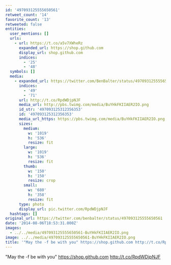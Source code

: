 ```yaml
---
id: '497093125555650561'
retweet_count: '14'
favorite_count: '13'
retweeted: false
entities:
  user_mentions: []
  urls:
    - url: https://t.co/a5v7XWheRz
      expanded_url: https://shop.github.com
      display_url: shop.github.com
      indices:
        - '25'
        - '48'
  symbols: []
  media:
    - expanded_url: https://twitter.com/BenBalter/status/497093125555650561/photo/1
      indices:
        - '49'
        - '71'
      url: http://t.co/RpdWDjpNJF
      media_url: http://pbs.twimg.com/media/BuYHkFKIIAER2IO.png
      id_str: '497093125312356353'
      id: '497093125312356353'
      media_url_https: https://pbs.twimg.com/media/BuYHkFKIIAER2IO.png
      sizes:
        medium:
          w: '1019'
          h: '536'
          resize: fit
        large:
          w: '1019'
          h: '536'
          resize: fit
        thumb:
          w: '150'
          h: '150'
          resize: crop
        small:
          w: '680'
          h: '358'
          resize: fit
      type: photo
      display_url: pic.twitter.com/RpdWDjpNJF
  hashtags: []
original_url: https://twitter.com/benbalter/status/497093125555650561
date: '2014-08-06T18:53:31.000Z'
images:
  - ../../media/497093125555650561-BuYHkFKIIAER2IO.png
image: ../../media/497093125555650561-BuYHkFKIIAER2IO.png
title: '"May the -f be with you" https://shop.github.com http://t.co/RpdWDjpNJF'
---
```


"May the -f be with you" https://shop.github.com http://t.co/RpdWDjpNJF